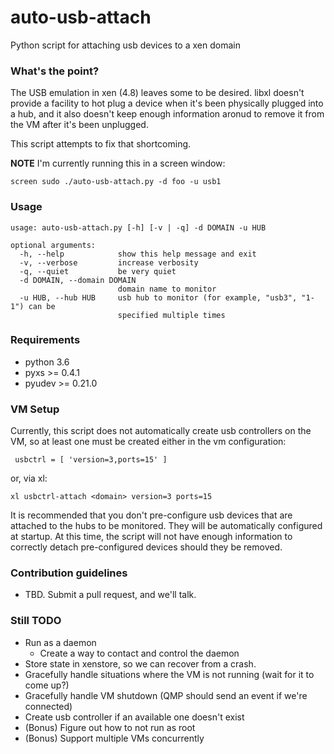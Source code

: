 # auto-usb-attach #

Python script for attaching usb devices to a xen domain

### What's the point? ###

The USB emulation in xen (4.8) leaves some to be desired.  libxl doesn't provide a facility
to hot plug a device when it's been physically plugged into a hub, and it also doesn't keep
enough information aronud to remove it from the VM after it's been unplugged.

This script attempts to fix that shortcoming.


**NOTE** I'm currently running this in a screen window:

    screen sudo ./auto-usb-attach.py -d foo -u usb1

### Usage ###

    usage: auto-usb-attach.py [-h] [-v | -q] -d DOMAIN -u HUB
    
    optional arguments:
      -h, --help            show this help message and exit
      -v, --verbose         increase verbosity
      -q, --quiet           be very quiet
      -d DOMAIN, --domain DOMAIN
                            domain name to monitor
      -u HUB, --hub HUB     usb hub to monitor (for example, "usb3", "1-1") can be
                            specified multiple times


### Requirements ###

* python 3.6
* pyxs >= 0.4.1
* pyudev >= 0.21.0

### VM Setup ###

Currently, this script does not automatically create usb controllers
on the VM, so at least one must be created either in the vm
configuration:

     usbctrl = [ 'version=3,ports=15' ]

or, via xl:

    xl usbctrl-attach <domain> version=3 ports=15

It is recommended that you don't pre-configure usb devices that are
attached to the hubs to be monitored.  They will be automatically
configured at startup.  At this time, the script will not have enough
information to correctly detach pre-configured devices should they
be removed.

### Contribution guidelines ###

* TBD.  Submit a pull request, and we'll talk.

### Still TODO ###

* Run as a daemon
  * Create a way to contact and control the daemon
* Store state in xenstore, so we can recover from a crash.
* Gracefully handle situations where the VM is not running (wait for it to come up?)
* Gracefully handle VM shutdown (QMP should send an event if we're connected)
* Create usb controller if an available one doesn't exist
* (Bonus) Figure out how to not run as root
* (Bonus) Support multiple VMs concurrently
